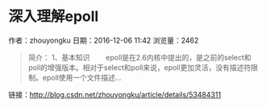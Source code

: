 # 深入理解epoll
作者：zhouyongku
日期：2016-12-06 11:42
浏览量：2462
> 简介：﻿﻿
1、基本知识
　　epoll是在2.6内核中提出的，是之前的select和poll的增强版本。相对于select和poll来说，epoll更加灵活，没有描述符限制。epoll使用一个文件描述...

 链接：http://blog.csdn.net/zhouyongku/article/details/53484311
